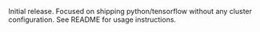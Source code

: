 Initial release. Focused on shipping python/tensorflow without any cluster configuration. See README for usage instructions.
